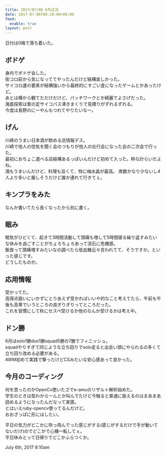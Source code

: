 ```yaml
---
title: 2017/07/06 6月近況
date: 2017-07-06T08:10:00+09:00
feed:
  enable: true
layout: post
---
```

<p>日付は0梅で落ち着いた。</p>    <h2>ボドゲ</h2>    <p>      身内でボドゲ会した。<br>      街コロ前から気になっててやったんだけど結構楽しかった。<br>      サイコロ運の要素が結構強いから最終的にすごい差になったゲームとかあったけど。<br>      あとは横から観てただけだけど、パッチワークとか綺麗でよさげだった。<br>      海底探索は案の定サイコパス沸きまくりで見積りがずれるずれる。<br>      今度は長野のにーやんもつれてやりたいなー。    </p>    <h2>げん</h2>    <p>      川崎のうまい日本酒が飲める店情報デス。<br>      川崎で他人の惚気を聞く会のつもりが他人の壮行会になった会の二次会で行った。<br>      最初におちょこ選べる店結構あるっぽいんだけど初めて入った。粋な計らいだよね。<br>      酒もうまいんだけど、料理も旨くて、特に梅水晶が最高。      席数かなり少ないし4人より多いと厳しそうだけど誰か連れて行きてぇ。    </p>    <h2>キンプラをみた</h2>    <p>なんか書いてたら長くなったから別に書く。</p>    <h2>眠み</h2>    <p>      眠気がひどくて、起きて3時間活動して頭痛も増して5時間寝る繰り返すみたいな休みを過ごすことがちょろちょろあって流石に危機感。<br>      飯食って頭痛増すみたいなの調べたら低血糖云々言われてて、そうですか。といった感じです。<br>      どうしたものか。    </p>    <h2>応用情報</h2>    <p>      受かってた。<br>      高得点狙いにいかずにとりあえず受かればいいや的なこと考えてたら、午前も午後も高専でいうところの良ぎりぎりってところだった。<br>      これを習慣にして秋にセスペ受けるか他のなんか受けるかは考え中。    </p>    <h2>ドン勝</h2>    <p>      6月はsolo1勝duo1勝squad5勝の7勝でフィニッシュ。<br>      squadやりすぎて同じような立ち回りでsolo走ると出会い頭にやられるの多くて立ち回り改める必要がある。<br>      AWM初めて実践で撃ったけどCSみたいな安心感あって良かった。    </p>    <h2>今月のコーディング</h2>    <p>      何を思ったのかOpenCv使いたさでe-amuのリザルト解析始めた。<br>      学生のときは型わからーんとか叫んでたけど今触ると普通に扱えるのはまあまあ読めるようになったんだなって実感。<br>      とはいえruby-opencv使ってるんだけど。<br>      おおざっぱに形にはしたい。    </p>    <p>      平日の気力がどこかに吹っ飛んでった感じがする(感じがするだけで手が動いてないだけ)のでどこかで心機一転してぇ。<br>      平日休みとって日帰りでどこかふらつくか。    </p>    <div id="footer">      <span id="timestamp"> July 6th, 2017 8:10am </span>    </div>
